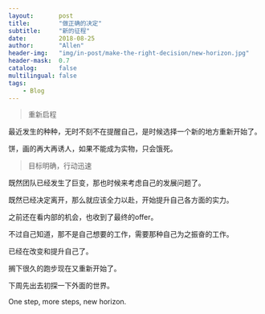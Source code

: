 ```yaml
---
layout:       post
title:        "做正确的决定"
subtitle:     "新的征程"
date:         2018-08-25
author:       "Allen"
header-img:   "img/in-post/make-the-right-decision/new-horizon.jpg"
header-mask:  0.7
catalog:      false
multilingual: false
tags:
    - Blog
---
```

> 重新启程

最近发生的种种，无时不刻不在提醒自己，是时候选择一个新的地方重新开始了。

饼，画的再大再诱人，如果不能成为实物，只会饿死。

> 目标明确，行动迅速

既然团队已经发生了巨变，那也时候来考虑自己的发展问题了。

既然已经决定离开，那么就应该全力以赴，开始提升自己各方面的实力。

之前还在看内部的机会，也收到了最终的offer。

不过自己知道，那不是自己想要的工作，需要那种自己为之振奋的工作。

已经在改变和提升自己了。

搁下很久的跑步现在又重新开始了。

下周先出去初探一下外面的世界。

One step, more steps, new horizon.

